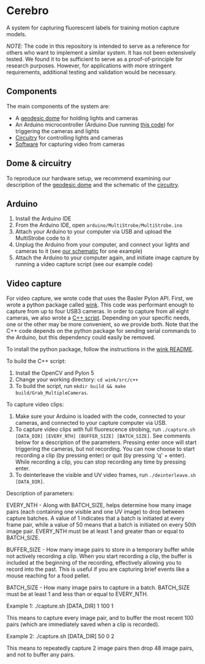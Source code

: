 # Cerebro

A system for capturing fluorescent labels for training motion capture models.

*NOTE*: The code in this repository is intended to serve as a reference for others who want to implement a similar system. It has not been extensively tested. We found it to be sufficient to serve as a proof-of-principle for research purposes. However, for applications with more stringent requirements, additional testing and validation would be necessary.

## Components

The main components of the system are:

- A [geodesic dome](https://github.com/azimlabsalk/glowtrack/blob/main/dome.md) for holding lights and cameras
- An Arduino microcontroller (Arduino Due running [this code](https://github.com/azimlabsalk/glowtrack/blob/main/arduino/MultiStrobe/MultiStrobe.ino)) for triggering the cameras and lights
- [Circuitry](https://github.com/azimlabsalk/glowtrack/blob/main/electronics/schematic.pdf) for controlling lights and cameras
- [Software](https://github.com/azimlabsalk/glowtrack/tree/main/wink) for capturing video from cameras

## Dome & circuitry

To reproduce our hardware setup, we recommend examining our description of the [geodesic dome](https://github.com/azimlabsalk/glowtrack/blob/main/dome.md) and the schematic of the [circuitry](https://github.com/azimlabsalk/glowtrack/blob/main/electronics/schematic.pdf).

## Arduino

1. Install the Arduino IDE
2. From the Arduino IDE, open `arduino/MultiStrobe/MultiStrobe.ino`
3. Attach your Arduino to your computer via USB and upload the MultiStrobe code to it
4. Unplug the Arduino from your computer, and connect your lights and cameras to it (see [our schematic](https://github.com/azimlabsalk/glowtrack/blob/main/electronics/schematic.pdf) for one example)
5. Attach the Arduino to your computer again, and initiate image capture by running a video capture script (see our example code)

## Video capture

For video capture, we wrote code that uses the Basler Pylon API. First, we wrote a python package called [wink](https://github.com/azimlabsalk/glowtrack/blob/main/wink/src/python/wink). This code was performant enough to capture from up to four USB3 cameras. In order to capture from all eight cameras, we also wrote a [C++ script](https://github.com/azimlabsalk/glowtrack/blob/main/wink/src/c++/Grab_MultipleCameras.cpp). Depending on your specific needs, one or the other may be more convenient, so we provide both. Note that the C++ code depends on the python package for sending serial commands to the Arduino, but this dependency could easily be removed. 

To install the python package, follow the instructions in the [wink README](https://github.com/azimlabsalk/glowtrack/blob/main/wink/README.md).

To build the C++ script:

1. Install the OpenCV and Pylon 5
2. Change your working directory: `cd wink/src/c++`
3. To build the script, run `mkdir build && make build/Grab_MultipleCameras`. 

To capture video clips:

1. Make sure your Arduino is loaded with the code, connected to your cameras, and connected to your capture computer via USB. 
2. To capture video clips with full fluorescence strobing, run `./capture.sh [DATA_DIR] [EVERY_NTH] [BUFFER_SIZE] [BATCH_SIZE]`. See comments below for a description of the parameters. Pressing enter once will start triggering the cameras, but not recording. You can now choose to start recording a clip (by pressing enter) or quit (by pressing 'q' + enter). While recording a clip, you can stop recording any time by pressing enter.
3. To deinterleave the visible and UV video frames, run `./deinterleave.sh [DATA_DIR]`.

Description of parameters:

EVERY_NTH - Along with BATCH_SIZE, helps determine how many image pairs (each containing one visible and one UV image) to drop between capture batches. A value of 1 indicates that a batch is initiated at every frame pair, while a value of 50 means that a batch is initiated on every 50th image pair. EVERY_NTH must be at least 1 and greater than or equal to BATCH_SIZE.

BUFFER_SIZE - How many image pairs to store in a temporary buffer while not actively recording a clip. When you start recording a clip, the buffer is included at the beginning of the recording, effectively allowing you to record into the past. This is useful if you are capturing brief events like a mouse reaching for a food pellet.

BATCH_SIZE - How many image pairs to capture in a batch. BATCH_SIZE must be at least 1 and less than or equal to EVERY_NTH.

Example 1: ./capture.sh [DATA_DIR] 1 100 1

  This means to capture every image pair, and to buffer the most recent 100 pairs (which are immediately saved when a clip is recorded).

Example 2: ./capture.sh [DATA_DIR] 50 0 2

  This means to repeatedly capture 2 image pairs then drop 48 image pairs, and not to buffer any pairs.


